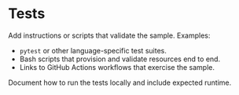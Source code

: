 # Tests

Add instructions or scripts that validate the sample. Examples:

- `pytest` or other language-specific test suites.
- Bash scripts that provision and validate resources end to end.
- Links to GitHub Actions workflows that exercise the sample.

Document how to run the tests locally and include expected runtime.
